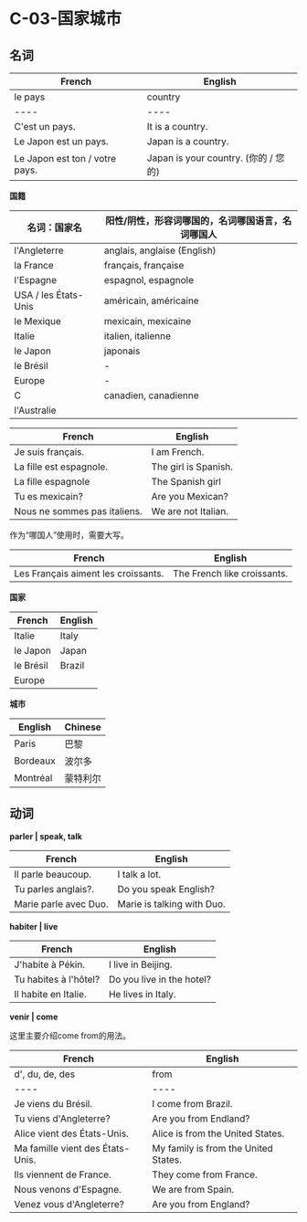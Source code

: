 ﻿# C-03-国家城市

## 名词

French | English
---- | ----
le pays | country
---- | ----
C'est un pays. | It is a country.
Le Japon est un pays. | Japan is a country.
Le Japon est ton / votre pays. | Japan is your country. (你的 / 您的)

**国籍**

名词：国家名 | 阳性/阴性，形容词哪国的，名词哪国语言，名词哪国人
---- | ----
l'Angleterre | anglais, anglaise (English)
la France | français, française
l'Espagne | espagnol, espagnole
USA / les États-Unis | américain, américaine
le Mexique | mexicain, mexicaine
Italie | italien, italienne
le Japon | japonais
le Brésil | -
Europe | -
C | canadien, canadienne
l'Australie | 

French | English
---- | ----
Je suis français. | I am French.
La fille est espagnole. | The girl is Spanish.
La fille espagnole | The Spanish girl
Tu es mexicain? | Are you Mexican?
Nous ne sommes pas italiens. | We are not Italian.

作为“哪国人”使用时，需要大写。

French | English
---- | ----
Les Français aiment les croissants. | The French like croissants.

**国家**

French | English
---- | ----
Italie | Italy
le Japon | Japan
le Brésil | Brazil
Europe | 

**城市**

English | Chinese
---- | ----
Paris | 巴黎
Bordeaux | 波尔多
Montréal | 蒙特利尔

## 动词

**parler | speak, talk**

French | English
---- | ----
Il parle beaucoup. | I talk a lot.
Tu parles anglais?. | Do you speak English?
Marie parle avec Duo. | Marie is talking with Duo.

**habiter | live**

French | English
---- | ----
J'habite à Pékin. | I live in Beijing.
Tu habites à l'hôtel? | Do you live in the hotel?
Il habite en Italie. | He lives in Italy.

**venir | come**

这里主要介绍come from的用法。

French | English
---- | ----
d', du, de, des | from
---- | ----
Je viens du Brésil. | I come from Brazil.
Tu viens d'Angleterre? | Are you from Endland?
Alice vient des États-Unis. | Alice is from the United States.
Ma famille vient des États-Unis. | My family is from the United States.
Ils viennent de France. | They come from France.
Nous venons d'Espagne. | We are from Spain.
Venez vous d'Angleterre? | Are you from England?
